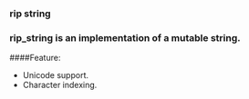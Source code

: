 ### rip string
### rip_string is an implementation of a mutable string.

####Feature:
- Unicode support. 
- Character indexing.